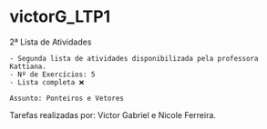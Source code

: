 # victorG_LTP1
2ª Lista de Atividades

    - Segunda lista de atividades disponibilizada pela professora Kattiana.
    - Nº de Exercícios: 5
    - Lista completa ❌

    Assunto: Ponteiros e Vetores

Tarefas realizadas por: Victor Gabriel e Nicole Ferreira.